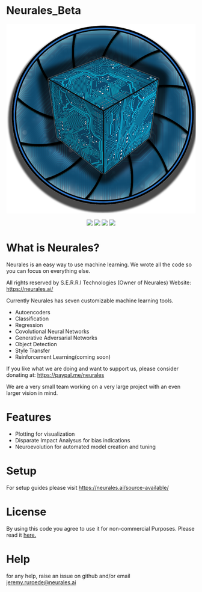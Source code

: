 # Neurales_Beta
<img src="/.github/Neurales_logo.png" width="600">

</p>
<p align="center">
    <a href="https://github.com/badges/shields/graphs/contributors" alt="Contributors">
        <img src="https://img.shields.io/badge/Version-0.0.1-blue" /></a>
    <a href="https://github.com/badges/shields/graphs/contributors" alt="Contributors">
        <img src="https://img.shields.io/badge/Linux-Stable-green" /></a>
    <a href="https://github.com/badges/shields/graphs/contributors" alt="Contributors">
        <img src="https://img.shields.io/badge/MacOS-Stable-green" /></a>
    <a href="https://github.com/badges/shields/graphs/contributors" alt="Contributors">
        <img src="https://img.shields.io/badge/Window-Stable-green" /></a>
</p>

# What is Neurales?

Neurales is an easy way to use machine learning. We wrote all the code so you can focus on everything else.

All rights reserved by S.E.R.R.I Technologies (Owner of Neurales)
	Website: https://neurales.ai/
	

Currently Neurales has seven customizable machine learning tools.

* Autoencoders
* Classification 
* Regression 
* Covolutional Neural Networks
* Generative Adversarial Networks 
* Object Detection
* Style Transfer
* Reinforcement Learning(coming soon)

If you like what we are doing and want to support us, please consider donating at: https://paypal.me/neurales

We are a very small team working on a very large project with an even larger vision in mind.
	
# Features
* Plotting for visualization
* Disparate Impact Analysus for bias indications
* Neuroevolution for automated model creation and tuning
	
# Setup
  
  For setup guides please visit https://neurales.ai/source-available/
 
# License

By using this code you agree to use it for non-commercial Purposes.
Please read it [here.](https://github.com/Neurales/Neurales_Beta/blob/main/LICENSE)
  
# Help

for any help, raise an issue on github and/or email jeremy.ruroede@neurales.ai

